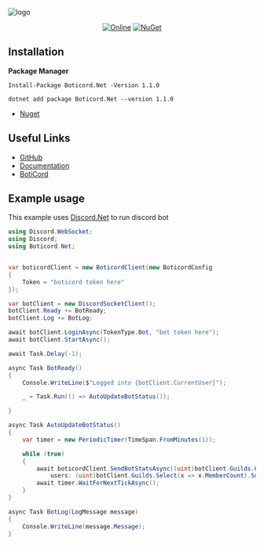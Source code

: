 ![logo](https://user-images.githubusercontent.com/61027276/173885859-5710be33-b6f0-4008-80e3-b92b73024065.png)
<div align="center ">
    <p>
        <a href="https://discord.gg/hkHjW8a"><img src="https://img.shields.io/discord/722424773233213460?color=7289da&label=Discord&logo=discord&logoColor=white" alt="Online"></a>
          <a href="https://www.nuget.org/packages/Boticord.Net/">
    <img src="https://img.shields.io/nuget/vpre/Boticord.Net.svg?maxAge=2592000?style=plastic" alt="NuGet">
  </a>
    </p>
</div>

## Installation

**Package Manager**

```
Install-Package Boticord.Net -Version 1.1.0
```

```
dotnet add package Boticord.Net --version 1.1.0
```
* [Nuget](https://www.nuget.org/packages/Boticord.Net/)

## Useful Links

* [GitHub](https://github.com/boticord)
* [Documentation](https://alxelzot.gitbook.io/boticord.net/)
* [BotiCord](https://boticord.top/)

## Example usage
This example uses [Discord.Net](https://github.com/discord-net/Discord.Net) to run discord bot
```cs
using Discord.WebSocket;
using Discord;
using Boticord.Net;


var boticordClient = new BoticordClient(new BoticordConfig
{
    Token = "boticord token here"
});

var botClient = new DiscordSocketClient();
botClient.Ready += BotReady;
botClient.Log += BotLog;

await botClient.LoginAsync(TokenType.Bot, "bot token here");
await botClient.StartAsync();

await Task.Delay(-1);

async Task BotReady()
{
    Console.WriteLine($"Logged into {botClient.CurrentUser}");

    _ = Task.Run(() => AutoUpdateBotStatus());

}

async Task AutoUpdateBotStatus()
{
    var timer = new PeriodicTimer(TimeSpan.FromMinutes(1));

    while (true)
    {
        await boticordClient.SendBotStatsAsync((uint)botClient.Guilds.Count,
            users: (uint)botClient.Guilds.Select(x => x.MemberCount).Sum());
        await timer.WaitForNextTickAsync();
    }
}

async Task BotLog(LogMessage message)
{
    Console.WriteLine(message.Message);
}

```
